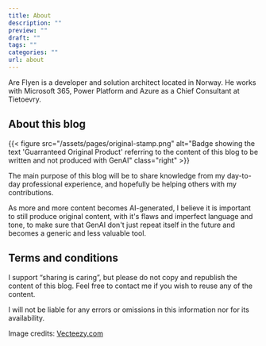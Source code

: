 ```yaml
---
title: About
description: ""
preview: ""
draft: ""
tags: ""
categories: ""
url: about
---
```


Are Flyen is a developer and solution architect located in Norway. He works with Microsoft 365, Power Platform and Azure as a Chief Consultant at Tietoevry.

## About this blog
{{< figure src="/assets/pages/original-stamp.png" alt="Badge showing the text 'Guarranteed Original Product' referring to the content of this blog to be written and not produced with GenAI" class="right" >}}

The main purpose of this blog will be to share knowledge from my day-to-day professional experience, and hopefully be helping others with my contributions.

As more and more content becomes AI-generated, I believe it is important to still produce original content, with it's flaws and imperfect language and tone, to make sure that GenAI don't just repeat itself in the future and becomes a generic and less valuable tool.

## Terms and conditions
I support “sharing is caring”, but please do not copy and republish the content of this blog. Feel free to contact me if you wish to reuse any of the content.

I will not be liable for any errors or omissions in this information nor for its availability.

Image credits: [Vecteezy.com](Vecteezy.com)